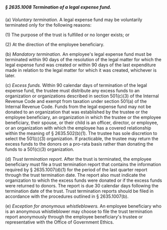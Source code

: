 ##### § 2635.1008 Termination of a legal expense fund. #####

(a) *Voluntary termination.* A legal expense fund may be voluntarily terminated only for the following reasons:

(1) The purpose of the trust is fulfilled or no longer exists; or

(2) At the direction of the employee beneficiary.

(b) *Mandatory termination.* An employee's legal expense fund must be terminated within 90 days of the resolution of the legal matter for which the legal expense fund was created or within 90 days of the last expenditure made in relation to the legal matter for which it was created, whichever is later.

(c) *Excess funds.* Within 90 calendar days of termination of the legal expense fund, the trustee must distribute any excess funds to an organization or organizations described in section 501(c)(3) of the Internal Revenue Code and exempt from taxation under section 501(a) of the Internal Revenue Code. Funds from the legal expense fund may not be donated to an organization that was established by the trustee or the employee beneficiary, an organization in which the trustee or the employee beneficiary, their spouse, or their child is an officer, director, or employee, or an organization with which the employee has a covered relationship within the meaning of § 2635.502(b)(1). The trustee has sole discretion to select the 501(c)(3) organization. If practicable, the trustee may return the excess funds to the donors on a pro-rata basis rather than donating the funds to a 501(c)(3) organization.

(d) *Trust termination report.* After the trust is terminated, the employee beneficiary must file a trust termination report that contains the information required by § 2635.1007(d)(1) for the period of the last quarter report through the trust termination date. The report also must indicate the organization to which the excess funds were donated or if the excess funds were returned to donors. The report is due 30 calendar days following the termination date of the trust. Trust termination reports should be filed in accordance with the procedures outlined in § 2635.1007(b).

(e) *Exception for anonymous whistleblowers.* An employee beneficiary who is an anonymous whistleblower may choose to file the trust termination report anonymously through the employee beneficiary's trustee or representative with the Office of Government Ethics.